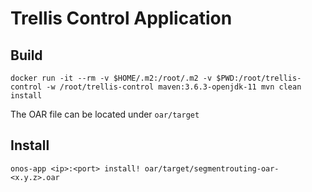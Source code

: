 # Trellis Control Application

## Build

```
docker run -it --rm -v $HOME/.m2:/root/.m2 -v $PWD:/root/trellis-control -w /root/trellis-control maven:3.6.3-openjdk-11 mvn clean install

```

The OAR file can be located under `oar/target`

## Install

```
onos-app <ip>:<port> install! oar/target/segmentrouting-oar-<x.y.z>.oar
```

